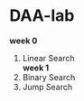 # DAA-lab
**week 0**<br>
1. Linear Search<br>
**week 1**<br>
1. Binary Search<br>
2. Jump Search<br>
